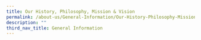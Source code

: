 ```yaml
---
title: Our History, Philosophy, Mission & Vision
permalink: /about-us/General-Information/Our-History-Philosophy-Mission-and-Vision
description: ""
third_nav_title: General Information
---
```

